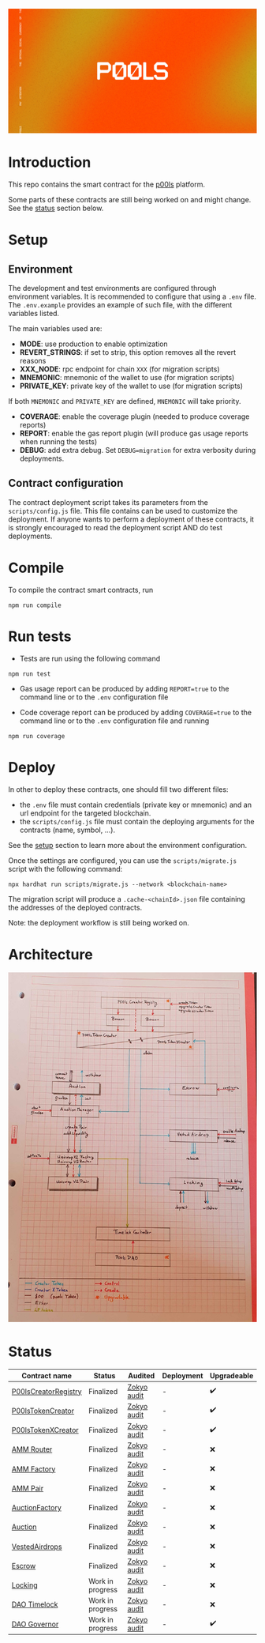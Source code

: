 ![P00ls Contracts](imgs/preview.jpg)

# Introduction

This repo contains the smart contract for the [p00ls](https://www.p00ls.io/) platform.

Some parts of these contracts are still being worked on and might change. See the [status](#Status) section below.

# Setup

## Environment

The development and test environments are configured through environment variables. It is recommended to configure that using a `.env` file. The `.env.example` provides an example of such file, with the different variables listed.

The main variables used are:

- **MODE**: use production to enable optimization
- **REVERT_STRINGS**: if set to strip, this option removes all the revert reasons
- **XXX_NODE**: rpc endpoint for chain `XXX` (for migration scripts)
- **MNEMONIC**: mnemonic of the wallet to use (for migration scripts)
- **PRIVATE_KEY**: private key of the wallet to use (for migration scripts)

If both `MNEMONIC` and `PRIVATE_KEY` are defined, `MNEMONIC` will take priority.

- **COVERAGE**: enable the coverage plugin (needed to produce coverage reports)
- **REPORT**: enable the gas report plugin (will produce gas usage reports when running the tests)
- **DEBUG**: add extra debug. Set `DEBUG=migration` for extra verbosity during deployments.

## Contract configuration

The contract deployment script takes its parameters from the `scripts/config.js` file. This file contains can be used to customize the deployment. If anyone wants to perform a deployment of these contracts, it is strongly encouraged to read the deployment script AND do test deployments.

# Compile

To compile the contract smart contracts, run

```
npm run compile
```

# Run tests

- Tests are run using the following command

```
npm run test
```

- Gas usage report can be produced by adding `REPORT=true` to the command line or to the `.env` configuration file

- Code coverage report can be produced by adding `COVERAGE=true` to the command line or to the `.env` configuration file and running

```
npm run coverage
```

# Deploy

In other to deploy these contracts, one should fill two different files:

- the `.env` file must contain credentials (private key or mnemonic) and an url endpoint for the targeted blockchain.
- the `scripts/config.js` file must contain the deploying arguments for the contracts (name, symbol, ...).

See the [setup](#Setup) section to learn more about the environment configuration.

Once the settings are configured, you can use the `scripts/migrate.js` script with the following command:

```
npx hardhat run scripts/migrate.js --network <blockchain-name>
```

The migration script will produce a `.cache-<chainId>.json` file containing the addresses of the deployed contracts.

Note: the deployment workflow is still being worked on.

# Architecture

![architecture](imgs/architecture.jpg)

# Status

| Contract name                                                     | Status           | Audited                                      | Deployment | Upgradeable        |
|-------------------------------------------------------------------|------------------|----------------------------------------------|------------|--------------------|
| [P00lsCreatorRegistry](contracts/tokens/P00lsCreatorRegistry.sol) | Finalized        | [Zokyo audit](audit/20220214_ZokyoAudit.pdf) | -          | :heavy_check_mark: |
| [P00lsTokenCreator](contracts/tokens/P00lsTokenCreator.sol)       | Finalized        | [Zokyo audit](audit/20220214_ZokyoAudit.pdf) | -          | :heavy_check_mark: |
| [P00lsTokenXCreator](contracts/tokens/P00lsTokenXCreator.sol)     | Finalized        | [Zokyo audit](audit/20220214_ZokyoAudit.pdf) | -          | :heavy_check_mark: |
| [AMM Router](contracts/finance/amm/UniswapV2Router02.sol)         | Finalized        | [Zokyo audit](audit/20220214_ZokyoAudit.pdf) | -          | :x:                |
| [AMM Factory](contracts/finance/amm/UniswapV2Factory.sol)         | Finalized        | [Zokyo audit](audit/20220214_ZokyoAudit.pdf) | -          | :x:                |
| [AMM Pair](contracts/finance/amm/UniswapV2Pair.sol)               | Finalized        | [Zokyo audit](audit/20220214_ZokyoAudit.pdf) | -          | :x:                |
| [AuctionFactory](contracts/finance/auction/AuctionFactory.sol)    | Finalized        | [Zokyo audit](audit/20220214_ZokyoAudit.pdf) | -          | :x:                |
| [Auction](contracts/finance/auction/Auction.sol)                  | Finalized        | [Zokyo audit](audit/20220214_ZokyoAudit.pdf) | -          | :x:                |
| [VestedAirdrops](contracts/finance/vesting/VestedAirdrops.sol)    | Finalized        | [Zokyo audit](audit/20220214_ZokyoAudit.pdf) | -          | :x:                |
| [Escrow](contracts/finance/staking/Escrow.sol)                    | Finalized        | [Zokyo audit](audit/20220214_ZokyoAudit.pdf) | -          | :x:                |
| [Locking](contracts/finance/locking/Locking.sol)                  | Work in progress | [Zokyo audit](audit/20220214_ZokyoAudit.pdf) | -          | :x:                |
| [DAO Timelock](contracts/dao/P00lsTimelock.sol)                   | Work in progress | [Zokyo audit](audit/20220214_ZokyoAudit.pdf) | -          | :x:                |
| [DAO Governor](contracts/dao/P00lsDAO.sol)                        | Work in progress | [Zokyo audit](audit/20220214_ZokyoAudit.pdf) | -          | :heavy_check_mark: |
